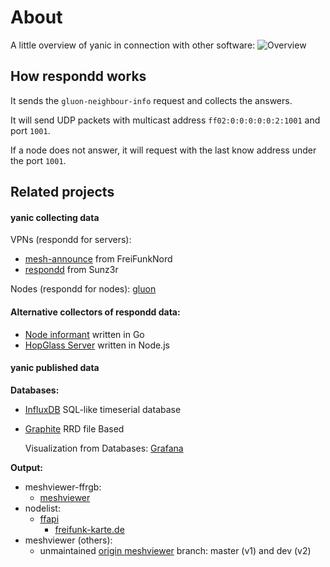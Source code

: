 # About

A little overview of yanic in connection with other software:
![Overview](overview.svg)

## How respondd works

It sends the `gluon-neighbour-info` request and collects the answers.

It will send UDP packets with multicast address `ff02:0:0:0:0:0:2:1001` and port `1001`.

If a node does not answer, it will request with the last know address under the port `1001`.

## Related projects

#### yanic collecting data
VPNs (respondd for servers):

* [mesh-announce](https://github.com/ffnord/mesh-announce) from FreiFunkNord
* [respondd](https://github.com/Sunz3r/ext-respondd) from Sunz3r

Nodes (respondd for nodes): [gluon](https://github.com/freifunk-gluon/gluon/)

#### Alternative collectors of respondd data:

* [Node informant](https://github.com/ffdo/node-informant) written in Go
* [HopGlass Server](https://github.com/plumpudding/hopglass-server) written in Node.js

#### yanic published data

**Databases:**

* [InfluxDB](https://influxdata.com/) SQL-like timeserial database
* [Graphite](https://graphiteapp.org/) RRD file Based

	Visualization from Databases: [Grafana](https://grafana.com/)

**Output:**
* meshviewer-ffrgb:
  * [meshviewer](https://github.com/ffrgb/meshviewer)
* nodelist:
  * [ffapi](https://freifunk.net/api-generator/)
    * [freifunk-karte.de](https://freifunk-karte.de)
* meshviewer (others):
  *  unmaintained [origin meshviewer](https://github.com/ffnord/meshviewer) branch: master (v1) and dev (v2)
